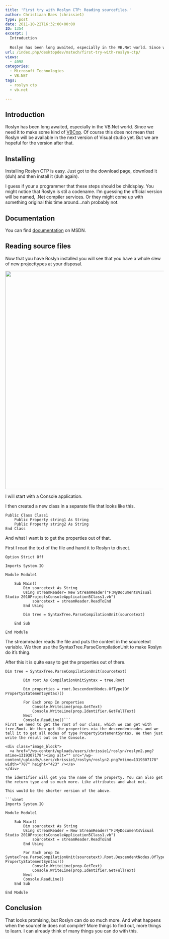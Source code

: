 ```yaml
---
title: 'First try with Roslyn CTP: Reading sourcefiles.'
author: Christiaan Baes (chrissie1)
type: post
date: 2011-10-22T16:32:00+00:00
ID: 1354
excerpt: |
  Introduction
  
  Roslyn has been long awaited, especially in the VB.Net world. Since we need it to make some kind of VBCop. Of course this does not mean that Roslyn will be available in the next version of Visual studio yet. But we are hopeful for the ve&hellip;
url: /index.php/desktopdev/mstech/first-try-with-roslyn-ctp/
views:
  - 4098
categories:
  - Microsoft Technologies
  - VB.NET
tags:
  - roslyn ctp
  - vb.net

---
```

## Introduction

Roslyn has been long awaited, especially in the VB.Net world. Since we need it to make some kind of [VBCop][1]. Of course this does not mean that Roslyn will be available in the next version of Visual studio yet. But we are hopeful for the version after that.

## Installing

Installing Roslyn CTP is easy. Just got to the download page, download it (duh) and then install it (duh again).
  
I guess if your a programmer that these steps should be childsplay. You might notice that Roslyn is stil a codename. I&#8217;m guessing the official version will be named, .Net compiler services. Or they might come up with something original this time around&#8230;nah probably not. 

## Documentation

You can find [documentation][2] on MSDN.

## Reading source files

Now that you have Roslyn installed you will see that you have a whole slew of new projecttypes at your disposal.

<div class="image_block">
  <a href="/wp-content/uploads/users/chrissie1/roslyn/roslyn.png?mtime=1319305610"><img alt="" src="/wp-content/uploads/users/chrissie1/roslyn/roslyn.png?mtime=1319305610" width="985" height="691" /></a>
</div>

I will start with a Console application.

I then created a new class in a separate file that looks like this.

```vbnet
Public Class Class1
    Public Property string1 As String
    Public Property string2 As String
End Class
```
And what I want is to get the properties out of that.

First I read the text of the file and hand it to Roslyn to disect.

```vbnet
Option Strict Off

Imports System.IO

Module Module1

    Sub Main()
        Dim sourcetext As String
        Using streamReader= New StreamReader("F:MyDocumentsVisual Studio 2010ProjectsConsoleApplication5Class1.vb")
            sourcetext = streamReader.ReadToEnd
        End Using

        Dim tree = SyntaxTree.ParseCompilationUnit(sourcetext)

    End Sub

End Module
```
The streamreader reads the file and puts the content in the sourcetext variable. We then use the SyntaxTree.ParseCompilationUnit to make Roslyn do it&#8217;s thing.

After this it is quite easy to get the properties out of there.

```vbnet
Dim tree = SyntaxTree.ParseCompilationUnit(sourcetext)

        Dim root As CompilationUnitSyntax = tree.Root

        Dim properties = root.DescendentNodes.OfType(Of PropertyStatementSyntax)()

        For Each prop In properties
            Console.WriteLine(prop.GetText)
            Console.WriteLine(prop.Identifier.GetFullText)
        Next
        Console.ReadLine()```
First we need to get the root of our class, which we can get with tree.Root. We then get the properties via the descendentnodes and we tell it to get all nodes of type PropertyStatementSyntax. We then just write the result out on the Console.

<div class="image_block">
  <a href="/wp-content/uploads/users/chrissie1/roslyn/roslyn2.png?mtime=1319307178"><img alt="" src="/wp-content/uploads/users/chrissie1/roslyn/roslyn2.png?mtime=1319307178" width="707" height="423" /></a>
</div>

The identifier will get you the name of the property. You can also get the return type and so much more. Like attributes and what not.

This would be the shorter version of the above.

```vbnet
Imports System.IO

Module Module1

    Sub Main()
        Dim sourcetext As String
        Using streamReader = New StreamReader("F:MyDocumentsVisual Studio 2010ProjectsConsoleApplication5Class1.vb")
            sourcetext = streamReader.ReadToEnd
        End Using

        For Each prop In SyntaxTree.ParseCompilationUnit(sourcetext).Root.DescendentNodes.OfType(Of PropertyStatementSyntax)()
            Console.WriteLine(prop.GetText)
            Console.WriteLine(prop.Identifier.GetFullText)
        Next
        Console.ReadLine()
    End Sub

End Module
```
## Conclusion

That looks promising, but Roslyn can do so much more. And what happens when the sourcefile does not compile? More things to find out, more things to learn. I can already think of many things you can do with this.

 [1]: /index.php/DesktopDev/MSTech/vbcop-or-project-roslyn
 [2]: http://www.microsoft.com/download/en/details.aspx?id=27745